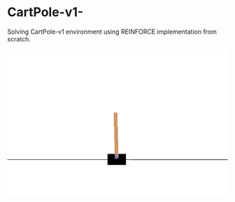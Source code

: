 # CartPole-v1-
Solving CartPole-v1 environment using REINFORCE implementation from scratch.

![](cartpole.gif)
